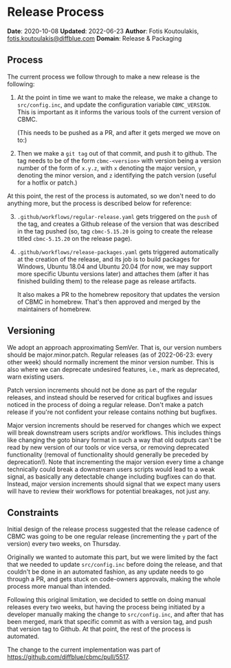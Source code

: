 # Release Process

**Date**: 2020-10-08
**Updated**: 2022-06-23
**Author**: Fotis Koutoulakis, fotis.koutoulakis@diffblue.com
**Domain**: Release & Packaging

## Process

The current process we follow through to make a new release is the following:

1. At the point in time we want to make the release, we make a change to 
   `src/config.inc`, and update the configuration variable `CBMC_VERSION`.
   This is important as it informs the various tools of the current version
   of CBMC.

   (This needs to be pushed as a PR, and after it gets merged we move on to:)

2. Then we make a `git tag` out of that commit, and push it to github. The
   tag needs to be of the form `cbmc-<version>` with version being a version
   number of the form of `x.y.z`, with `x` denoting the major version, `y`
   denoting the minor version, and `z` identifying the patch version (useful
   for a hotfix or patch.)

At this point, the rest of the process is automated, so we don't need to do
anything more, but the process is described below for reference:

3. `.github/workflows/regular-release.yaml` gets triggered on the `push`
   of the tag, and creates a Github release of the version that was
   described in the tag pushed (so, tag `cbmc-5.15.20` is going to
   create the release titled `cbmc-5.15.20` on the release page).

4. `.github/workflows/release-packages.yaml` gets triggered automatically
   at the creation of the release, and its job is to build packages for
   Windows, Ubuntu 18.04 and Ubuntu 20.04 (for now, we may support more
   specific Ubuntu versions later) and attaches them (after it has finished
   building them) to the release page as release artifacts.

   It also makes a PR to the homebrew repository that updates the version
   of CBMC in homebrew. That's then approved and merged by the maintainers
   of homebrew.

## Versioning

We adopt an approach approximating SemVer. That is, our version numbers should
be major.minor.patch. Regular releases (as of 2022-06-23: every other week)
should normally increment the minor version number. This is also where we can
deprecate undesired features, i.e., mark as deprecated, warn existing users.

Patch version increments should not be done as part of the regular releases, and
instead should be reserved for critical bugfixes and issues noticed in the
process of doing a regular release. Don't make a patch release if you're not
confident your release contains nothing but bugfixes.

Major version increments should be reserved for changes which we expect will
break downstream users scripts and/or workflows. This includes things like
changing the goto binary format in such a way that old outputs can't be read by
new version of our tools or vice versa, or removing deprecated functionality
(removal of functionality should generally be preceded by deprecation!). Note
that incrementing the major version every time a change technically could break
a downstream users scripts would lead to a weak signal, as basically any
detectable change including bugfixes can do that. Instead, major version
increments should signal that we expect many users will have to review their
workflows for potential breakages, not just any.

## Constraints

Initial design of the release process suggested that the release cadence
of CBMC was going to be one regular release (incrementing the `y` part
of the version) every two weeks, on Thursday.

Originally we wanted to automate this part, but we were limited by the
fact that we needed to update `src/config.inc` before doing the release,
and that couldn't be done in an automated fashion, as any update needs
to go through a PR, and gets stuck on code-owners approvals, making the
whole process more manual than intended.

Following this original limitation, we decided to settle on doing manual
releases every two weeks, but having the process being initiated by a
developer manually making the change to `src/config.inc`, and after that
has been merged, mark that specific commit as with a version tag, and push
that version tag to Github. At that point, the rest of the process is automated.

The change to the current implementation was part of https://github.com/diffblue/cbmc/pull/5517.
